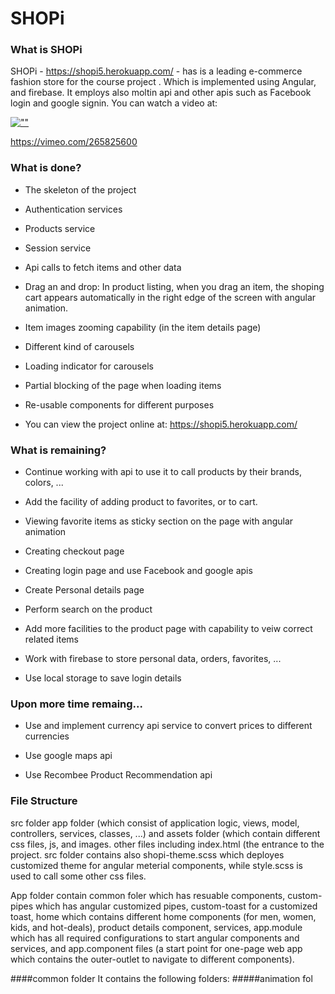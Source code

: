 # SHOPi

### What is SHOPi
SHOPi - https://shopi5.herokuapp.com/ - has is a leading e-commerce fashion store for the course project . Which is implemented using Angular, and firebase. It employs also moltin api and other apis such as Facebook login and google signin.
You can watch a video at:

[![""](https://i.vimeocdn.com/video/695938544_200x150.webp)](https://vimeo.com/265825600)

https://vimeo.com/265825600

### What is done?

- The skeleton of the project

- Authentication services

- Products service

- Session service

- Api calls to fetch items and other data

- Drag an and drop: In product listing, when you drag an item, the shoping cart appears automatically in the right edge of the screen with angular animation.

- Item images zooming capability (in the item details page)  

- Different kind of carousels 

- Loading indicator for carousels

- Partial blocking of the page when loading items

- Re-usable components for different purposes

- You can view the project online at: https://shopi5.herokuapp.com/

### What is remaining?
- Continue working with api to use it to call products by their brands, colors, ...

- Add the facility of adding product to favorites, or to cart. 

- Viewing favorite items as sticky section on the page with angular animation 

- Creating checkout page

- Creating login page and use Facebook and google apis

- Create Personal details page

- Perform search on the product

- Add more facilities to the product page with capability to veiw correct related items

- Work with firebase to store personal data, orders, favorites, ...

- Use local storage to save login details

### Upon more time remaing...
- Use and implement currency api service to convert prices to different currencies

- Use google maps api

- Use Recombee Product Recommendation api

### File Structure
src folder app folder (which consist of application logic, views, model, controllers, services, classes, ...) and assets folder (which contain different css files, js, and images. other files including index.html (the entrance to the project. src folder contains also shopi-theme.scss which deployes customized theme for angular meterial components, while style.scss is used to call some other css files. 

App folder contain common foler which has resuable components, custom-pipes which has angular customized pipes, custom-toast for a customized toast, home which contains different home components (for men, women, kids, and hot-deals), product details component, services, app.module which has all required configurations to start angular components and services, and app.component files (a start point for one-page web app which contains the outer-outlet to navigate to different components).

 ####common folder
 It contains the following folders:
 #####animation fol


